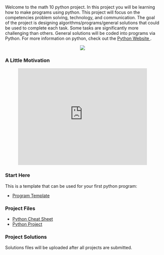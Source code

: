 Welcome to the math 10 python project. In this project you will be learning how to make programs using python. This project will focus on the competencies problem solving, technology, and communication. The goal of the project is designing algorithms/programs/general solutions that could be used to complete each task. Some tasks are significantly more challenging than others. General solutions will be coded into programs via Python. For more information on python, check out the <a href="https://www.python.org"> Python Website </a>. 

<p align="center"> 
  <img src="https://mrfanning.github.io/MrFanning.github.io-PythonProject/PythonL.png">  
</p>

### A Little Motivation

<p align="center"> 
  <iframe width="420" height="315" src="https://www.youtube.com/watch?v=xfBWk4nw440" frameborder="0" allowfullscreen>       </iframe>
</p>

### Start Here 
This is a template that can be used for your first python program: 
* <a href="https://mrfanning.github.io/MrFanning.github.io-PythonProject/Template.py"> Program Template </a> 

### Project Files
* <a href="https://mrfanning.github.io/MrFanning.github.io-PythonProject/CheatSheet.pdf"> Python Cheat Sheet </a> 
* <a href="https://mrfanning.github.io/MrFanning.github.io-PythonProject/ProjectStudents.pdf"> Python Project </a> 

### Project Solutions
Solutions files will be uploaded after all projects are submitted. 




